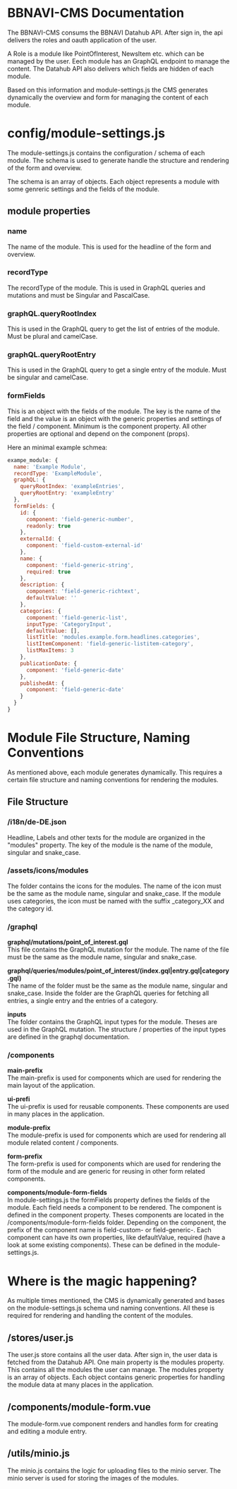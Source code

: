 # BBNAVI-CMS Documentation

The BBNAVI-CMS consums the BBNAVI Datahub API. After sign in, the api delivers the roles and oauth application of the user.

A Role is a module like PointOfInterest, NewsItem etc. which can be managed by the user. Eech module has an GraphQL endpoint to manage the content. The Datahub API also delivers which fields are hidden of each module.

Based on this information and module-settings.js the CMS generates dynamically the overview and form for managing the content of each module.

# config/module-settings.js

The module-settings.js contains the configuration / schema of each module. The schema is used to generate handle the structure and rendering of the form and overview.

The schema is an array of objects. Each object represents a module with some genreric settings and the fields of the module.

## module properties

### name
The name of the module. This is used for the headline of the form and overview.

### recordType
The recordType of the module. This is used in GraphQL queries and mutations and must be Singular and PascalCase.

### graphQL.queryRootIndex
This is used in the GraphQL query to get the list of entries of the module. Must be plural and camelCase.

### graphQL.queryRootEntry 
This is used in the GraphQL query to get a single entry of the module. Must be singular and camelCase.

### formFields 
This is an object with the fields of the module. The key is the name of the field and the value is an object with the generic properties and settings of the field / component. Minimum is the component property. All other properties are optional and depend on the component (props).

Here an minimal example schmea:

```js
exampe_module: {
  name: 'Example Module',
  recordType: 'ExampleModule',
  graphQL: {
    queryRootIndex: 'exampleEntries',
    queryRootEntry: 'exampleEntry'
  },
  formFields: {
    id: {
      component: 'field-generic-number',
      readonly: true
    },
    externalId: {
      component: 'field-custom-external-id'
    },      
    name: {
      component: 'field-generic-string',
      required: true
    },
    description: {
      component: 'field-generic-richtext',
      defaultValue: ''
    },    
    categories: {
      component: 'field-generic-list',
      inputType: 'CategoryInput',
      defaultValue: [],
      listTitle: 'modules.example.form.headlines.categories',
      listItemComponent: 'field-generic-listitem-category',
      listMaxItems: 3
    },
    publicationDate: {
      component: 'field-generic-date'
    },
    publishedAt: {
      component: 'field-generic-date'
    }             
  }  
}
```

# Module File Structure, Naming Conventions

As mentioned above, each module generates dynamically. This requires a certain file structure and naming conventions for rendering the modules.

## File Structure

### /i18n/de-DE.json

Headline, Labels and other texts for the module are organized in the "modules" property. The key of the module is the name of the module, singular and snake_case.

### /assets/icons/modules

The folder contains the icons for the modules. The name of the icon must be the same as the module name, singular and snake_case. If the module uses categories, the icon must be named with the suffix _category_XX and the category id.

### /graphql

**graphql/mutations/point_of_interest.gql**  
This file contains the GraphQL mutation for the module. The name of the file must be the same as the module name, singular and snake_case.

**graphql/queries/modules/point_of_interest/(index.gql|entry.gql|category.gql)**  
The name of the folder must be the same as the module name, singular and snake_case. Inside the folder are the GraphQL queries for fetching all entries, a single entry and the entries of a category.

**inputs**  
The folder contains the GraphQL input types for the module. Theses are used in the GraphQL mutation. The structure / properties of the input types are defined in the graphql documentation.


### /components

**main-prefix**  
The main-prefix is used for components which are used for rendering the main layout of the application.

**ui-prefi**  
The ui-prefix is used for reusable components. These components are used in many places in the application.

**module-prefix**  
The module-prefix is used for components which are used for rendering all module related content / components. 

**form-prefix**  
The form-prefix is used for components which are used for rendering the form of the module and are generic for reusing in other form related components.

**components/module-form-fields**  
In module-settings.js the formFields property defines the fields of the module. Each field needs a component to be rendered. The component is defined in the component property. Theses components are located in the /components/module-form-fields folder. Depending on the component, the prefix of the component name is field-custom- or field-generic-. Each component can have its own properties, like defaultValue, required (have a look at some existing components). These can be defined in the module-settings.js.

# Where is the magic happening?

As multiple times mentioned, the CMS is dynamically generated and bases on the module-settings.js schema und naming conventions. All these is required for rendering and handling the content of the modules. 

## /stores/user.js

The user.js store contains all the user data. After sign in, the user data is fetched from the Datahub API. One main property is the modules property. This contains all the modules the user can manage. The modules property is an array of objects. Each object contains generic properties for handling the module data at many places in the application. 

## /components/module-form.vue

The module-form.vue component renders and handles form for creating and editing a module entry.

## /utils/minio.js

The minio.js contains the logic for uploading files to the minio server. The minio server is used for storing the images of the modules.
